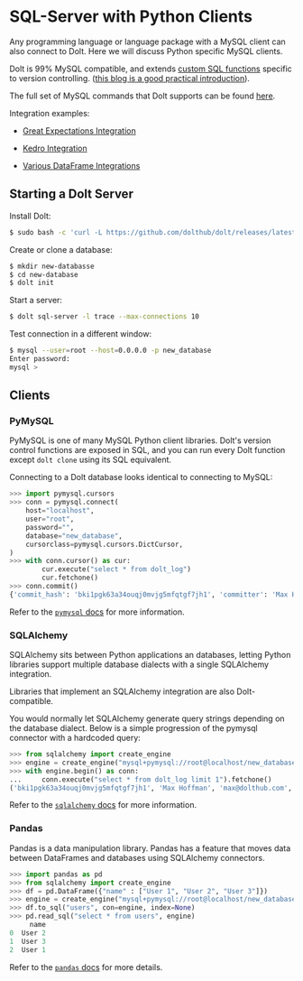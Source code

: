 # SQL-Server with Python Clients

Any programming language or language package with a MySQL
client can also connect to Dolt. Here we will discuss Python specific
MySQL clients.

Dolt is 99% MySQL compatible, and extends [custom SQL
functions](../reference/sql/dolt-sql-functions.md)
specific to version controlling. ([this blog is a good practical
introduction](https://www.dolthub.com/blog/2021-03-12-dolt-sql-server-concurrency/)).

The full set of MySQL commands that Dolt supports can be found
[here](https://docs.dolthub.com/interfaces/sql/sql-support).

Integration examples:

- [Great Expectations Integration](https://www.dolthub.com/blog/2021-06-15-great-expectations-plus-dolt/)

- [Kedro Integration](https://www.dolthub.com/blog/2021-06-16-kedro-dolt-plugin/)

- [Various DataFrame Integrations](https://www.dolthub.com/blog/2021-03-22-dolt-dataframes/)

## Starting a Dolt Server

Install Dolt:

```bash
$ sudo bash -c 'curl -L https://github.com/dolthub/dolt/releases/latest/download/install.sh | sudo bash'
```

Create or clone a database:

```bash
$ mkdir new-databasse
$ cd new-database
$ dolt init
```

Start a server:

```bash
$ dolt sql-server -l trace --max-connections 10
```

Test connection in a different window:

```bash
$ mysql --user=root --host=0.0.0.0 -p new_database
Enter password:
mysql >
```

## Clients

### PyMySQL

PyMySQL is one of many MySQL Python client libraries. Dolt's version
control functions are exposed in SQL, and you can run every Dolt
function except `dolt clone` using its SQL equivalent.

Connecting to a Dolt database looks identical to connecting to MySQL:

```python
>>> import pymysql.cursors
>>> conn = pymysql.connect(
    host="localhost",
    user="root",
    password="",
    database="new_database",
    cursorclass=pymysql.cursors.DictCursor,
)
>>> with conn.cursor() as cur:
        cur.execute("select * from dolt_log")
        cur.fetchone()
>>> conn.commit()
{'commit_hash': 'bki1pgk63a34ouqj0mvjg5mfqtgf7jh1', 'committer': 'Max Hoffman', 'email': 'max@dolthub.com', 'date': datetime.datetime(2021, 6, 24, 20, 9, 56, 82000), 'message': 'Initialize data repository'}
```

 Refer to the [`pymysql`
docs](https://pymysql.readthedocs.io/en/latest/user/examples.html)
for more information.

### SQLAlchemy

SQLAlchemy sits between Python applications an databases, letting
Python libraries support multiple database dialects with a single
SQLAlchemy integration.

Libraries that implement an SQLAlchemy integration are also
Dolt-compatible.

You would normally let SQLAlchemy generate query strings depending on
the database dialect. Below is a simple progression of the pymysql
connector with a hardcoded query:

```python
>>> from sqlalchemy import create_engine
>>> engine = create_engine("mysql+pymysql://root@localhost/new_database")
>>> with engine.begin() as conn:
...     conn.execute("select * from dolt_log limit 1").fetchone()
('bki1pgk63a34ouqj0mvjg5mfqtgf7jh1', 'Max Hoffman', 'max@dolthub.com', datetime.datetime(2021, 6, 24, 20, 9, 56, 82000), 'Initialize data repository')
```

Refer to the [`sqlalchemy`
docs](https://docs.sqlalchemy.org/en/14/dialects/mysql.html)
for more information.

### Pandas

Pandas is a data manipulation library. Pandas has a feature that moves
data between DataFrames and databases using SQLAlchemy connectors.

```python
>>> import pandas as pd
>>> from sqlalchemy import create_engine
>>> df = pd.DataFrame({"name" : ["User 1", "User 2", "User 3"]})
>>> engine = create_engine("mysql+pymysql://root@localhost/new_database")
>>> df.to_sql("users", con=engine, index=None)
>>> pd.read_sql("select * from users", engine)
     name
0  User 2
1  User 3
2  User 1
```

Refer to the [`pandas`
docs](https://pandas.pydata.org/docs/reference/api/pandas.DataFrame.to_sql.html)
for more details.
